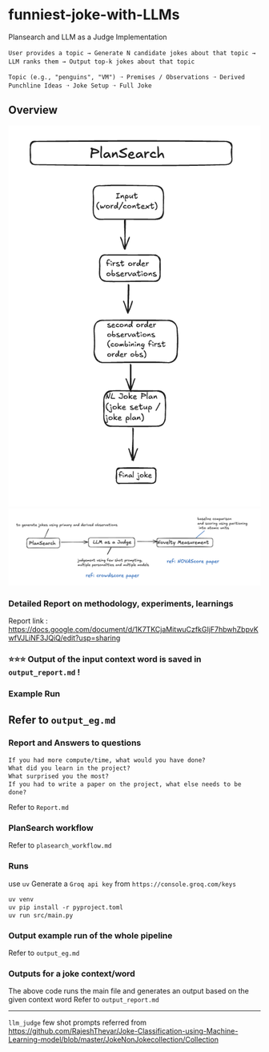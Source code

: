 # funniest-joke-with-LLMs
Plansearch and LLM as a Judge Implementation

`User provides a topic → Generate N candidate jokes about that topic → LLM ranks them → Output top-k jokes about that topic`


`Topic (e.g., "penguins", "VM") ➝ Premises / Observations ➝ Derived Punchline Ideas ➝ Joke Setup ➝ Full Joke`


## Overview
![Plan Search for Jokes](pleansearch.png)
![High Level Overview](overview.png)


### Detailed Report on methodology, experiments, learnings 
Report link : https://docs.google.com/document/d/1K7TKCjaMitwuCzfkGIjF7hbwhZbpvKwfVJLiNF3JQiQ/edit?usp=sharing

### ⭐️⭐️⭐️ Output of the input context word is saved in `output_report.md` !

### Example Run 
Refer to `output_eg.md`
---


### Report and Answers to questions
```Why did you pick the particular project?
If you had more compute/time, what would you have done?
What did you learn in the project?
What surprised you the most?
If you had to write a paper on the project, what else needs to be done?
```

Refer to `Report.md`

### PlanSearch workflow
Refer to `plasearch_workflow.md`

### Runs
use `uv`
Generate a `Groq api key` from `https://console.groq.com/keys`

```
uv venv           
uv pip install -r pyproject.toml  
uv run src/main.py            
```

### Output example run of the whole pipeline
Refer to `output_eg.md`

### Outputs for a joke context/word
The above code runs the main file and generates an output based on the given context word
Refer to `output_report.md`


---
`llm_judge` few shot prompts referred from https://github.com/RajeshThevar/Joke-Classification-using-Machine-Learning-model/blob/master/JokeNonJokecollection/Collection